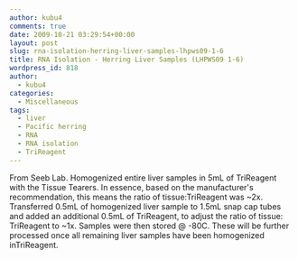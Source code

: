 ```yaml
---
author: kubu4
comments: true
date: 2009-10-21 03:29:54+00:00
layout: post
slug: rna-isolation-herring-liver-samples-lhpws09-1-6
title: RNA Isolation - Herring Liver Samples (LHPWS09 1-6)
wordpress_id: 818
author:
  - kubu4
categories:
  - Miscellaneous
tags:
  - liver
  - Pacific herring
  - RNA
  - RNA isolation
  - TriReagent
---
```


From Seeb Lab. Homogenized entire liver samples in 5mL of TriReagent with the Tissue Tearers. In essence, based on the manufacturer's recommendation, this means the ratio of tissue:TriReagent was ~2x. Transferred 0.5mL of homogenized liver sample to 1.5mL snap cap tubes and added an additional 0.5mL of TriReagent, to adjust the ratio of tissue: TriReagent to ~1x. Samples were then stored @ -80C. These will be further processed once all remaining liver samples have been homogenized inTriReagent.
